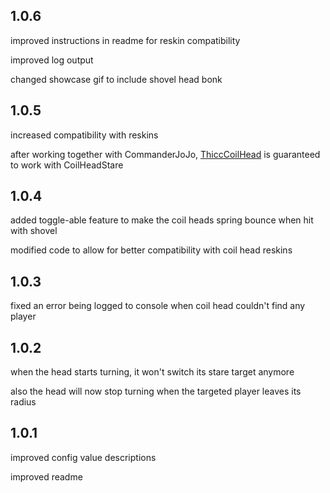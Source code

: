 ## 1.0.6
improved instructions in readme for reskin compatibility

improved log output

changed showcase gif to include shovel head bonk

## 1.0.5
increased compatibility with reskins

after working together with CommanderJoJo, [ThiccCoilHead](https://thunderstore.io/c/lethal-company/p/CommanderJoJo/ThiccCoilHead/) is guaranteed to work with CoilHeadStare

## 1.0.4
added toggle-able feature to make the coil heads spring bounce when hit with shovel

modified code to allow for better compatibility with coil head reskins

## 1.0.3
fixed an error being logged to console when coil head couldn't find any player

## 1.0.2
when the head starts turning, it won't switch its stare target anymore

also the head will now stop turning when the targeted player leaves its radius

## 1.0.1
improved config value descriptions

improved readme